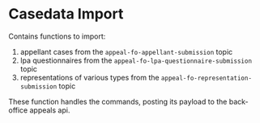 # Casedata Import

Contains functions to import:
1. appellant cases from the `appeal-fo-appellant-submission` topic
2. lpa questionnaires from the `appeal-fo-lpa-questionnaire-submission` topic 
3. representations of various types from the `appeal-fo-representation-submission` topic 

These function handles the commands, posting its payload to the back-office appeals api.
